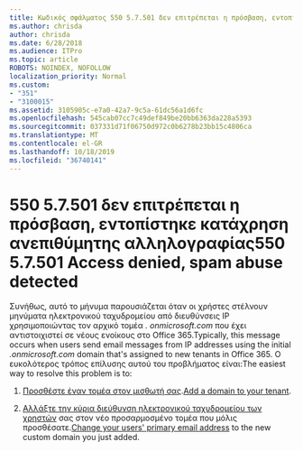 ```yaml
---
title: Κωδικός σφάλματος 550 5.7.501 δεν επιτρέπεται η πρόσβαση, εντοπίστηκε κατάχρηση ανεπιθύμητης αλληλογραφίας
ms.author: chrisda
author: chrisda
ms.date: 6/28/2018
ms.audience: ITPro
ms.topic: article
ROBOTS: NOINDEX, NOFOLLOW
localization_priority: Normal
ms.custom:
- "351"
- "3100015"
ms.assetid: 3105905c-e7a0-42a7-9c5a-61dc56a1d6fc
ms.openlocfilehash: 545cab07cc7c49def849be20bb6363da228a5393
ms.sourcegitcommit: 037331d71f06750d972c0b6278b23bb15c4806ca
ms.translationtype: MT
ms.contentlocale: el-GR
ms.lasthandoff: 10/18/2019
ms.locfileid: "36740141"
---
```

# <a name="550-57501-access-denied-spam-abuse-detected"></a><span data-ttu-id="dd0ca-102">550 5.7.501 δεν επιτρέπεται η πρόσβαση, εντοπίστηκε κατάχρηση ανεπιθύμητης αλληλογραφίας</span><span class="sxs-lookup"><span data-stu-id="dd0ca-102">550 5.7.501 Access denied, spam abuse detected</span></span>

<span data-ttu-id="dd0ca-103">Συνήθως, αυτό το μήνυμα παρουσιάζεται όταν οι χρήστες στέλνουν μηνύματα ηλεκτρονικού ταχυδρομείου από διευθύνσεις IP χρησιμοποιώντας τον αρχικό τομέα *. onmicrosoft.com* που έχει αντιστοιχιστεί σε νέους ενοίκους στο Office 365.</span><span class="sxs-lookup"><span data-stu-id="dd0ca-103">Typically, this message occurs when users send email messages from IP addresses using the initial *.onmicrosoft.com* domain that's assigned to new tenants in Office 365.</span></span> <span data-ttu-id="dd0ca-104">Ο ευκολότερος τρόπος επίλυσης αυτού του προβλήματος είναι:</span><span class="sxs-lookup"><span data-stu-id="dd0ca-104">The easiest way to resolve this problem is to:</span></span>

1. <span data-ttu-id="dd0ca-105">[Προσθέστε έναν τομέα στον μισθωτή σας](https://docs.microsoft.com//office365/admin/setup/add-domain).</span><span class="sxs-lookup"><span data-stu-id="dd0ca-105">[Add a domain to your tenant](https://docs.microsoft.com//office365/admin/setup/add-domain).</span></span>

2. <span data-ttu-id="dd0ca-106">[Αλλάξτε την κύρια διεύθυνση ηλεκτρονικού ταχυδρομείου των χρηστών](https://docs.microsoft.com//office365/admin/add-users/change-a-user-name-and-email-address) σας στον νέο προσαρμοσμένο τομέα που μόλις προσθέσατε.</span><span class="sxs-lookup"><span data-stu-id="dd0ca-106">[Change your users' primary email address](https://docs.microsoft.com//office365/admin/add-users/change-a-user-name-and-email-address) to the new custom domain you just added.</span></span>

